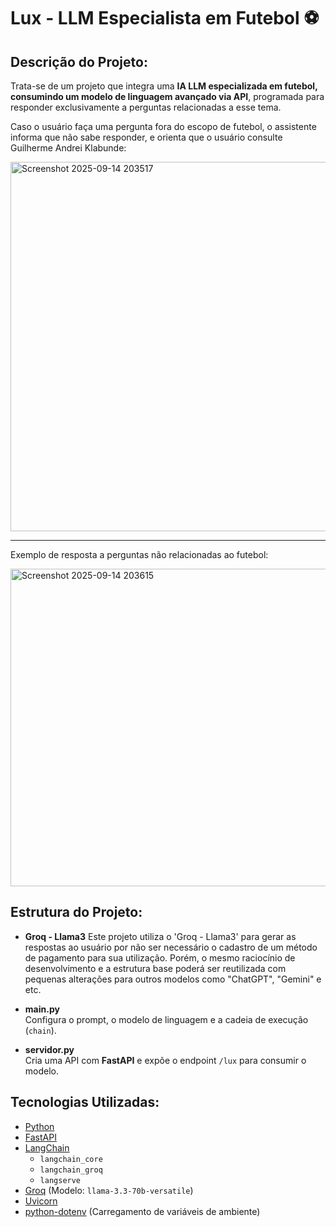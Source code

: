 # Lux - LLM Especialista em Futebol ⚽

## Descrição do Projeto:

Trata-se de um projeto que integra uma **IA LLM especializada em futebol, consumindo um modelo de linguagem avançado via API**, programada para responder exclusivamente a perguntas relacionadas a esse tema.

Caso o usuário faça uma pergunta fora do escopo de futebol, o assistente informa que não sabe responder, e orienta que o usuário consulte Guilherme Andrei Klabunde:

<img width="760" height="591" alt="Screenshot 2025-09-14 203517" src="https://github.com/user-attachments/assets/ca0aff70-c81b-47be-86bb-c4c5adb0c197" />

---
Exemplo de resposta a perguntas não relacionadas ao futebol:

<img width="740" height="508" alt="Screenshot 2025-09-14 203615" src="https://github.com/user-attachments/assets/f1be2a96-add9-45af-9264-3d7bafe8e790" />

## Estrutura do Projeto:

- **Groq - Llama3** 
    Este projeto utiliza o  'Groq - Llama3' para gerar as respostas ao usuário por não ser necessário o cadastro de um método de pagamento para sua utilização.
    Porém, o mesmo raciocínio de desenvolvimento e a estrutura base poderá ser reutilizada com pequenas alterações para outros modelos como "ChatGPT", "Gemini" e etc.

- **main.py**  
  Configura o prompt, o modelo de linguagem e a cadeia de execução (`chain`).

- **servidor.py**  
  Cria uma API com **FastAPI** e expõe o endpoint `/lux` para consumir o modelo.

## Tecnologias Utilizadas:

- [Python](https://www.python.org/)
- [FastAPI](https://fastapi.tiangolo.com/)
- [LangChain](https://www.langchain.com/)  
  - `langchain_core`  
  - `langchain_groq`  
  - `langserve`
- [Groq](https://groq.com/) (Modelo: `llama-3.3-70b-versatile`)
- [Uvicorn](https://www.uvicorn.org/)
- [python-dotenv](https://pypi.org/project/python-dotenv/) (Carregamento de variáveis de ambiente)
